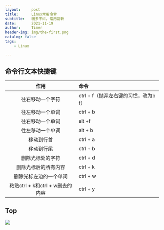```yaml
---
layout:     post
title:      Linux常用命令
subtitle:   嚼多不烂，常用常新
date:       2021-11-19
author:     Timer
header-img: img/the-first.png
catalog: false
tags:
    - Linux

---
```


## 命令行文本快捷键

|               作用               | 命令                                  |
| :------------------------------: | :------------------------------------ |
|         往右移动一个字符         | ctrl + f（抛弃左右键的习惯，改为b f） |
|         往左移动一个单词         | ctrl + b                              |
|         往右移动一个单词         | alt +f                                |
|         往左移动一个单词         | alt + b                               |
|            移动到行首            | ctrl + a                              |
|            移动到行尾            | ctrl + b                              |
|         删除光标处的字符         | ctrl + d                              |
|       删除光标后的所有内容       | ctrl + k                              |
|      删除光标左边的一个单词      | ctrl + w                              |
| 粘贴ctrl + k和ctrl + w删去的内容 | ctrl + y                              |



## Top

![](https://gitee.com/timerizaya/timer-pic/raw/master/img/image-20211124004541079.png) 









